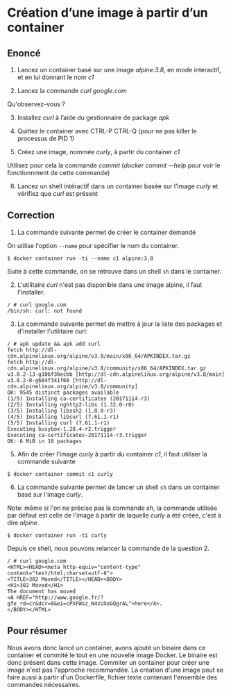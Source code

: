 # Création d’une image à partir d’un container

## Enoncé

1. Lancez un container basé sur une image *alpine:3.8*, en mode interactif, et en lui donnant le nom *c1*

2. Lancez la commande *curl google.com*

Qu'observez-vous ?

3. Installez *curl* à l’aide du gestionnaire de package *apk*

4. Quittez le container avec CTRL-P CTRL-Q (pour ne pas killer le processus de PID 1)

5. Créez une image, nommée *curly*, à partir du container *c1*

Utilisez pour cela la commande *commit* (*docker commit --help* pour voir le fonctionnment de cette commande)

6. Lancez un shell intéractif dans un container basée sur l’image *curly* et vérifiez que *curl* est présent


## Correction

1. La commande suivante permet de créer le container demandé

On utilise l'option ``--name`` pour spécifier le nom du container.

```
$ docker container run -ti --name c1 alpine:3.8
```

Suite à cette commande, on se retrouve dans un shell ``sh`` dans le container.

2. L'utilitaire *curl* n'est pas disponible dans une image alpine, il faut l'installer.

```
/ # curl google.com
/bin/sh: curl: not found
```

3. La commande suivante permet de mettre à jour la liste des packages et d'installer l'utilitaire curl:

```
/ # apk update && apk add curl
fetch http://dl-cdn.alpinelinux.org/alpine/v3.8/main/x86_64/APKINDEX.tar.gz
fetch http://dl-cdn.alpinelinux.org/alpine/v3.8/community/x86_64/APKINDEX.tar.gz
v3.8.2-13-g106f36ecbb [http://dl-cdn.alpinelinux.org/alpine/v3.8/main]
v3.8.2-8-g684f341f68 [http://dl-cdn.alpinelinux.org/alpine/v3.8/community]
OK: 9545 distinct packages available
(1/5) Installing ca-certificates (20171114-r3)
(2/5) Installing nghttp2-libs (1.32.0-r0)
(3/5) Installing libssh2 (1.8.0-r3)
(4/5) Installing libcurl (7.61.1-r1)
(5/5) Installing curl (7.61.1-r1)
Executing busybox-1.28.4-r2.trigger
Executing ca-certificates-20171114-r3.trigger
OK: 6 MiB in 18 packages
```

5. Afin de créer l'image *curly* à partir du container *c1*, il faut utiliser la commande suivante

```
$ docker container commit c1 curly
```

6. La commande suivante permet de lancer un shell ``sh`` dans un container basé sur l'image *curly*.

Note: même si l'on ne précise pas la commande *sh*, la commande utilisée par défaut est celle de l'image à partir de laquelle *curly* a été créée, c'est à dire *alpine*. 

```
$ docker container run -ti curly
```

Depuis ce shell, nous pouvons relancer la commande de la question 2.

```
/ # curl google.com
<HTML><HEAD><meta http-equiv="content-type" content="text/html;charset=utf-8">
<TITLE>302 Moved</TITLE></HEAD><BODY>
<H1>302 Moved</H1>
The document has moved
<A HREF="http://www.google.fr/?gfe_rd=cr&dcr=0&ei=cPXFWsz_N4zUXoGQgrAL">here</A>.
</BODY></HTML>
```

## Pour résumer

Nous avons donc lancé un container, avons ajouté un binaire dans ce container et commité le tout en une nouvelle image Docker. Le binaire est donc présent dans cette image. Commiter un container pour créer une image n'est pas l'approche recommandée. La création d'une image peut se faire aussi à partir d'un Dockerfile, fichier texte contenant l'ensemble des commandes nécessaires.
